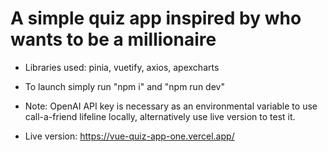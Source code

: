 # A simple quiz app inspired by who wants to be a millionaire

- Libraries used: pinia, vuetify, axios, apexcharts

- To launch simply run "npm i" and "npm run dev"
- Note: OpenAI API key is necessary as an environmental variable to use call-a-friend lifeline locally, alternatively use live version to test it.

- Live version: https://vue-quiz-app-one.vercel.app/